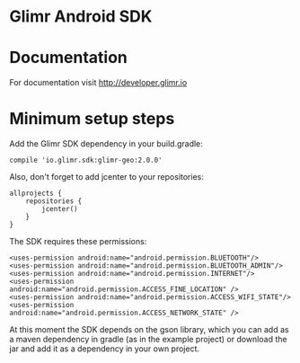 Glimr Android SDK
==============

Documentation
============

For documentation visit http://developer.glimr.io

Minimum setup steps
============

Add the Glimr SDK dependency in your build.gradle:

    compile 'io.glimr.sdk:glimr-geo:2.0.0'

Also, don't forget to add jcenter to your repositories:

    allprojects {
        repositories {
            jcenter()
        }
    }

The SDK requires these permissions:
	
  	<uses-permission android:name="android.permission.BLUETOOTH"/>
	<uses-permission android:name="android.permission.BLUETOOTH_ADMIN"/>
	<uses-permission android:name="android.permission.INTERNET"/>
    <uses-permission android:name="android.permission.ACCESS_FINE_LOCATION" />
    <uses-permission android:name="android.permission.ACCESS_WIFI_STATE"/>
    <uses-permission android:name="android.permission.ACCESS_NETWORK_STATE" />

At this moment the SDK depends on the gson library, which you can add as a maven 
dependency in gradle (as in the example project) or download the jar and add it as a dependency 
in your own project.
